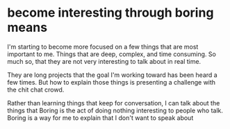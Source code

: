 # become interesting through boring means

I'm starting to become more focused on a few things that are most important to me. Things that are deep, complex, and time consuming. So much so, that they are not very interesting to talk about in real time.

They are long projects that the goal I'm working toward has been heard a few times. But how to explain those things is presenting a challenge with the chit chat crowd.

Rather than learning things that keep for conversation, I can talk about the things that Boring is the act of doing nothing interesting to people who talk. Boring is a way for me to explain that I don't want to speak about
